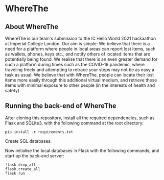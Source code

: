 # WhereThe

## About WhereThe

WhereThe is our team's submission to the IC Hello World 2021 hackaathon at Imperial College London. Our aim is simple: We believe that there is a need for a platform where people in local areas can report lost items, such as wallets, phones, keys etc., and notify others of located items that are potentially being found. We realise that there is an even greater demand for such a platform during times such as the COVID-19 pandemic, where traveling freely and attempting to retrace your steps may not be as easy a task as usual. We believe that with WhereThe, people can locate their lost items more easily through this additional virtual medium,  and retrieve these items with minimal exposure to other people (in the interests of health and safety). 

## Running the back-end of WhereThe

After cloning this repository, install all the required dependencies, such as Flask and SQLite3, with the following command at the root directory: 
```
pip install -r requirements.txt
```
Create SQL databases. 

Now initialise the local databases in Flask with the following commands, and start up the back-end server: 
```
flask drop_all
flask create_all
flask run
```
